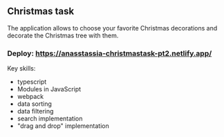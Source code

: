 ## Christmas task

The application allows to choose your favorite Christmas decorations and decorate the Christmas tree with them.

### Deploy: https://anasstassia-christmastask-pt2.netlify.app/

Key skills:
* typescript
* Modules in JavaScript
* webpack
* data sorting
* data filtering
* search implementation
* "drag and drop" implementation
